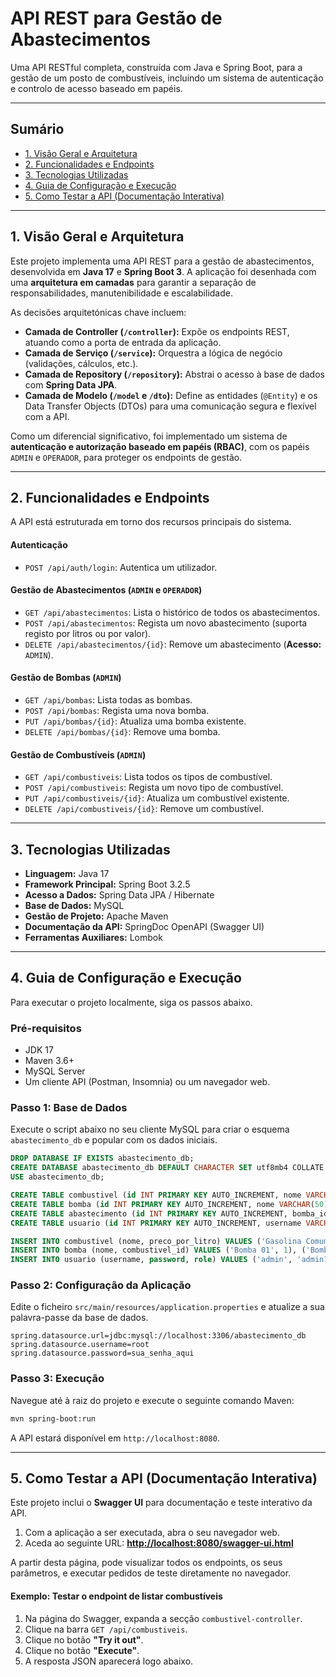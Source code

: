 # API REST para Gestão de Abastecimentos

Uma API RESTful completa, construída com Java e Spring Boot, para a gestão de um posto de combustíveis, incluindo um sistema de autenticação e controlo de acesso baseado em papéis.

---

## Sumário
* [1. Visão Geral e Arquitetura](#1-visão-geral-e-arquitetura)
* [2. Funcionalidades e Endpoints](#2-funcionalidades-e-endpoints)
* [3. Tecnologias Utilizadas](#3-tecnologias-utilizadas)
* [4. Guia de Configuração e Execução](#4-guia-de-configuração-e-execução)
* [5. Como Testar a API (Documentação Interativa)](#5-como-testar-a-api-documentação-interativa)

---

## 1. Visão Geral e Arquitetura

Este projeto implementa uma API REST para a gestão de abastecimentos, desenvolvida em **Java 17** e **Spring Boot 3**. A aplicação foi desenhada com uma **arquitetura em camadas** para garantir a separação de responsabilidades, manutenibilidade e escalabilidade.

As decisões arquitetónicas chave incluem:
* **Camada de Controller (`/controller`):** Expõe os endpoints REST, atuando como a porta de entrada da aplicação.
* **Camada de Serviço (`/service`):** Orquestra a lógica de negócio (validações, cálculos, etc.).
* **Camada de Repository (`/repository`):** Abstrai o acesso à base de dados com **Spring Data JPA**.
* **Camada de Modelo (`/model` e `/dto`):** Define as entidades (`@Entity`) e os Data Transfer Objects (DTOs) para uma comunicação segura e flexível com a API.

Como um diferencial significativo, foi implementado um sistema de **autenticação e autorização baseado em papéis (RBAC)**, com os papéis `ADMIN` e `OPERADOR`, para proteger os endpoints de gestão.

---

## 2. Funcionalidades e Endpoints

A API está estruturada em torno dos recursos principais do sistema.

#### Autenticação
* `POST /api/auth/login`: Autentica um utilizador.

#### Gestão de Abastecimentos (`ADMIN` e `OPERADOR`)
* `GET /api/abastecimentos`: Lista o histórico de todos os abastecimentos.
* `POST /api/abastecimentos`: Regista um novo abastecimento (suporta registo por litros ou por valor).
* `DELETE /api/abastecimentos/{id}`: Remove um abastecimento (**Acesso:** `ADMIN`).

#### Gestão de Bombas (`ADMIN`)
* `GET /api/bombas`: Lista todas as bombas.
* `POST /api/bombas`: Regista uma nova bomba.
* `PUT /api/bombas/{id}`: Atualiza uma bomba existente.
* `DELETE /api/bombas/{id}`: Remove uma bomba.

#### Gestão de Combustíveis (`ADMIN`)
* `GET /api/combustiveis`: Lista todos os tipos de combustível.
* `POST /api/combustiveis`: Regista um novo tipo de combustível.
* `PUT /api/combustiveis/{id}`: Atualiza um combustível existente.
* `DELETE /api/combustiveis/{id}`: Remove um combustível.

---

## 3. Tecnologias Utilizadas

* **Linguagem:** Java 17
* **Framework Principal:** Spring Boot 3.2.5
* **Acesso a Dados:** Spring Data JPA / Hibernate
* **Base de Dados:** MySQL
* **Gestão de Projeto:** Apache Maven
* **Documentação da API:** SpringDoc OpenAPI (Swagger UI)
* **Ferramentas Auxiliares:** Lombok

---

## 4. Guia de Configuração e Execução

Para executar o projeto localmente, siga os passos abaixo.

### Pré-requisitos
* JDK 17
* Maven 3.6+
* MySQL Server
* Um cliente API (Postman, Insomnia) ou um navegador web.

### Passo 1: Base de Dados
Execute o script abaixo no seu cliente MySQL para criar o esquema `abastecimento_db` e popular com os dados iniciais.

```sql
DROP DATABASE IF EXISTS abastecimento_db;
CREATE DATABASE abastecimento_db DEFAULT CHARACTER SET utf8mb4 COLLATE utf8mb4_unicode_ci;
USE abastecimento_db;

CREATE TABLE combustivel (id INT PRIMARY KEY AUTO_INCREMENT, nome VARCHAR(50) NOT NULL, preco_por_litro DECIMAL(10, 3) NOT NULL);
CREATE TABLE bomba (id INT PRIMARY KEY AUTO_INCREMENT, nome VARCHAR(50) NOT NULL, combustivel_id INT NOT NULL, FOREIGN KEY (combustivel_id) REFERENCES combustivel(id));
CREATE TABLE abastecimento (id INT PRIMARY KEY AUTO_INCREMENT, bomba_id INT NOT NULL, data DATETIME NOT NULL, litros DECIMAL(10, 3) NOT NULL, valor_total DECIMAL(10, 2) NOT NULL, FOREIGN KEY (bomba_id) REFERENCES bomba(id));
CREATE TABLE usuario (id INT PRIMARY KEY AUTO_INCREMENT, username VARCHAR(50) NOT NULL UNIQUE, password VARCHAR(255) NOT NULL, role VARCHAR(20) NOT NULL);

INSERT INTO combustivel (nome, preco_por_litro) VALUES ('Gasolina Comum', 5.899), ('Gasolina Aditivada', 6.099), ('Etanol', 3.999);
INSERT INTO bomba (nome, combustivel_id) VALUES ('Bomba 01', 1), ('Bomba 02', 2), ('Bomba 03', 3);
INSERT INTO usuario (username, password, role) VALUES ('admin', 'admin123', 'ADMIN');
```

### Passo 2: Configuração da Aplicação
Edite o ficheiro `src/main/resources/application.properties` e atualize a sua palavra-passe da base de dados.

```properties
spring.datasource.url=jdbc:mysql://localhost:3306/abastecimento_db
spring.datasource.username=root
spring.datasource.password=sua_senha_aqui
```

### Passo 3: Execução
Navegue até à raiz do projeto e execute o seguinte comando Maven:

```bash
mvn spring-boot:run
```
A API estará disponível em `http://localhost:8080`.

---

## 5. Como Testar a API (Documentação Interativa)

Este projeto inclui o **Swagger UI** para documentação e teste interativo da API.

1.  Com a aplicação a ser executada, abra o seu navegador web.
2.  Aceda ao seguinte URL:
    **[http://localhost:8080/swagger-ui.html](http://localhost:8080/swagger-ui.html)**

A partir desta página, pode visualizar todos os endpoints, os seus parâmetros, e executar pedidos de teste diretamente no navegador.

#### Exemplo: Testar o endpoint de listar combustíveis
1.  Na página do Swagger, expanda a secção `combustivel-controller`.
2.  Clique na barra `GET /api/combustiveis`.
3.  Clique no botão **"Try it out"**.
4.  Clique no botão **"Execute"**.
5.  A resposta JSON aparecerá logo abaixo.
